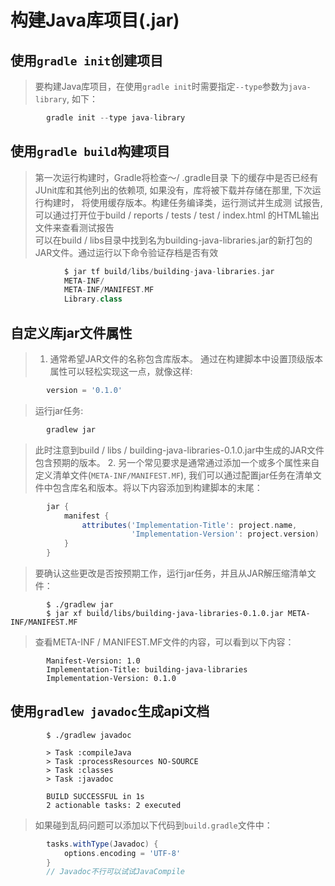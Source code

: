 # 构建Java库项目(.jar)
## 使用`gradle init`创建项目
> 要构建Java库项目，在使用`gradle init`时需要指定`--type`参数为`java-library`, 如下：<br/>
```groovy
        gradle init --type java-library
```
## 使用`gradle build`构建项目
> 第一次运行构建时，Gradle将检查〜/ .gradle目录
下的缓存中是否已经有JUnit库和其他列出的依赖项, 
如果没有，库将被下载并存储在那里, 下次运行构建时，
将使用缓存版本。构建任务编译类，运行测试并生成测
试报告,可以通过打开位于build / reports / tests / test / index.html
的HTML输出文件来查看测试报告<br/>
> 可以在build / libs目录中找到名为building-java-libraries.jar的新打包的JAR文件。通过运行以下命令验证存档是否有效<br/>
```groovy
            $ jar tf build/libs/building-java-libraries.jar
            META-INF/
            META-INF/MANIFEST.MF
            Library.class
```
## 自定义库jar文件属性
>1. 通常希望JAR文件的名称包含库版本。
通过在构建脚本中设置顶级版本属性可以轻松实现这一点，就像这样: <br/>
```groovy
        version = '0.1.0'
```
> 运行jar任务: <br/>
```groovy
        gradlew jar
```
> 此时注意到build / libs / building-java-libraries-0.1.0.jar中生成的JAR文件包含预期的版本。
>2. 另一个常见要求是通常通过添加一个或多个属性来自定义清单文件(`META-INF/MANIFEST.MF`), 
我们可以通过配置jar任务在清单文件中包含库名和版本。将以下内容添加到构建脚本的末尾：
```groovy
        jar {
            manifest {
                attributes('Implementation-Title': project.name,
                           'Implementation-Version': project.version)
            }
        }
```
> 要确认这些更改是否按预期工作，运行jar任务，并且从JAR解压缩清单文件：
```
        $ ./gradlew jar
        $ jar xf build/libs/building-java-libraries-0.1.0.jar META-INF/MANIFEST.MF
```
> 查看META-INF / MANIFEST.MF文件的内容，可以看到以下内容：
```
        Manifest-Version: 1.0
        Implementation-Title: building-java-libraries
        Implementation-Version: 0.1.0
```
## 使用`gradlew javadoc`生成api文档
```
        $ ./gradlew javadoc
        
        > Task :compileJava
        > Task :processResources NO-SOURCE
        > Task :classes
        > Task :javadoc
        
        BUILD SUCCESSFUL in 1s
        2 actionable tasks: 2 executed
```
> 如果碰到乱码问题可以添加以下代码到`build.gradle`文件中：
```groovy
        tasks.withType(Javadoc) {
            options.encoding = 'UTF-8'
        }
        // Javadoc不行可以试试JavaCompile
```

